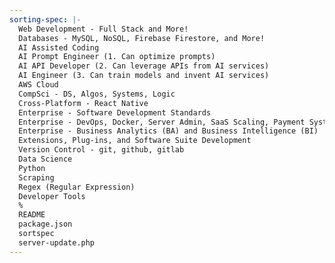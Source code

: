 ```yaml
---
sorting-spec: |-
  Web Development - Full Stack and More!
  Databases - MySQL, NoSQL, Firebase Firestore, and More!
  AI Assisted Coding
  AI Prompt Engineer (1. Can optimize prompts)
  AI API Developer (2. Can leverage APIs from AI services)
  AI Engineer (3. Can train models and invent AI services)
  AWS Cloud
  CompSci - DS, Algos, Systems, Logic
  Cross-Platform - React Native
  Enterprise - Software Development Standards
  Enterprise - DevOps, Docker, Server Admin, SaaS Scaling, Payment Systems
  Enterprise - Business Analytics (BA) and Business Intelligence (BI)
  Extensions, Plug-ins, and Software Suite Development
  Version Control - git, github, gitlab
  Data Science
  Python
  Scraping
  Regex (Regular Expression)
  Developer Tools
  %
  README
  package.json
  sortspec
  server-update.php
---
```

